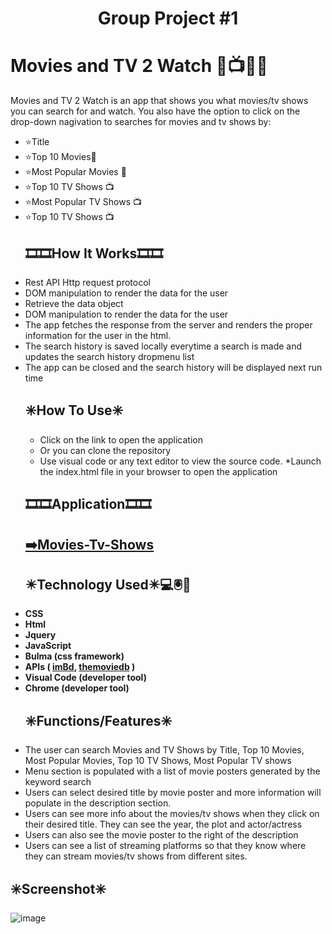 <h1 align="center">Group Project #1
  
# Movies and TV 2 Watch 🎥📺🍿🍿
  
 Movies and TV 2 Watch is an app that shows you what movies/tv shows you can search for and watch. You also have the option to click on the drop-down nagivation to searches for movies and tv shows by:
  <ul>
  <li>⭐Title</li>
  <li>⭐Top 10 Movies🎥</li>
  <li>⭐Most Popular Movies 🎥 </li>
  <li>⭐Top 10 TV Shows 📺</li>
  <li>⭐Most Popular TV Shows 📺</li>
  <li>⭐Top 10 TV Shows 📺</li>
  
## 🎞️🎞️How It Works🎞️🎞️

<li> Rest API Http request protocol</li>
<li> DOM manipulation to render the data for the user</li>
<li> Retrieve the data object</li>
<li> DOM manipulation to render the data for the user</li>
<li> The app fetches the response from the server and renders the proper information for the user in the html.</li>
<li> The search history is saved locally everytime a search is made and updates the search history dropmenu list</li>
<li> The app can be closed and the search history will be displayed next run time</li>
 
  
 ## ✳️How To Use✳️
  
   * Click on the link to open the application
   * Or you can clone the repository
   * Use visual code or any text editor to view the source code. 
   *Launch the index.html file in your browser to open the application
 
 ## 🎞️🎞️Application🎞️🎞️
    
<a href="https://sophoanmeas.github.io/movies-tv-shows/index.html" target="_blank"><h2>➡️Movies-Tv-Shows</a>

 ## ✴️Technology Used✴️💻🖲️📱
   <li><strong>CSS</li>
  <li>Html</li>
  <li>Jquery</li>
  <li>JavaScript</li>
  <li>Bulma (css framework)</li>
      <li>APIs ( <a href="https://imdb-api.com" target="_blank">imBd</a>, <a href="https://www.themoviedb.org" target="_blank">themoviedb</a> ) </li>
  <li>Visual Code (developer tool)</li>
  <li>Chrome (developer tool)</strong></li>
    
 ## ✳️Functions/Features✳️
  
 <li>The user can search Movies and TV Shows by Title, Top 10 Movies, Most Popular Movies, Top 10 TV Shows, Most Popular TV shows</li>
  <li>Menu section is populated with a list of movie posters  generated by the keyword search</li>
 <li>Users can select desired title by movie poster and more information will populate in the description section. </li>
 <li>Users can see more info about the movies/tv shows when they click on their desired title. They can see the year, the plot and actor/actress</li>
 <li>Users can also see the movie poster to the right of the description</li>
 <li>Users can see a list of streaming platforms so that they know where they can stream movies/tv shows from different sites.</li>
  </ul>
  
  ## ✳️Screenshot✳️
    

![image](https://user-images.githubusercontent.com/27268374/162653784-f52f320f-b5a5-4ee6-82b8-766c1f536e80.png)

    


   


